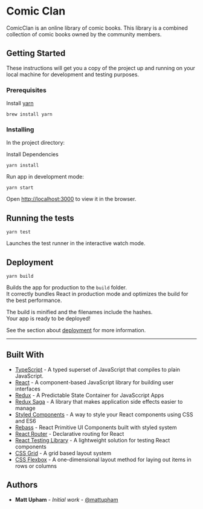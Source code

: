 # Comic Clan

ComicClan is an online library of comic books. This library is a combined collection of comic books owned by the community members.

## Getting Started

These instructions will get you a copy of the project up and running on your local machine for development and testing purposes.

### Prerequisites

Install [yarn](https://classic.yarnpkg.com/en/docs/install/#mac-stable)

```
brew install yarn
```

### Installing

In the project directory:

Install Dependencies

```
yarn install
```

Run app in development mode:

```
yarn start
```

Open [http://localhost:3000](http://localhost:3000) to view it in the browser.

## Running the tests

```
yarn test
```

Launches the test runner in the interactive watch mode.<br />

## Deployment

```
yarn build
```

Builds the app for production to the `build` folder.<br />
It correctly bundles React in production mode and optimizes the build for the best performance.

The build is minified and the filenames include the hashes.<br />
Your app is ready to be deployed!

See the section about [deployment](https://facebook.github.io/create-react-app/docs/deployment) for more information.

---

## Built With

- [TypeScript](https://www.typescriptlang.org/) - A typed superset of JavaScript that compiles to plain JavaScript.
- [React](https://reactjs.org/) - A component-based JavaScript library for building user interfaces
- [Redux](https://redux.js.org/) - A Predictable State Container for JavaSccript Apps
- [Redux Saga](https://redux*saga.js.org/) - A library that makes application side effects easier to manage
- [Styled Components](https://styled*components.com/) - A way to style your React components using CSS and ES6
- [Rebass](https://rebassjs.org/) - React Primitive UI Components built with styled system
- [React Router](https://reacttraining.com/react-router/) - Declarative routing for React
- [React Testing Library](https://testing-library.com/docs/react-testing-library/intro) - A lightweight solution for testing React components
- [CSS Grid](https://developer.mozilla.org/en-US/docs/Web/CSS/CSS_Grid_Layout) - A grid based layout system
- [CSS Flexbox](https://developer.mozilla.org/en-US/docs/Learn/CSS/CSS_layout/Flexbox) - A one-dimensional layout method for laying out items in rows or columns

## Authors

- **Matt Upham** - _Initial work_ - [@mattupham](https://github.com/mattupham)
